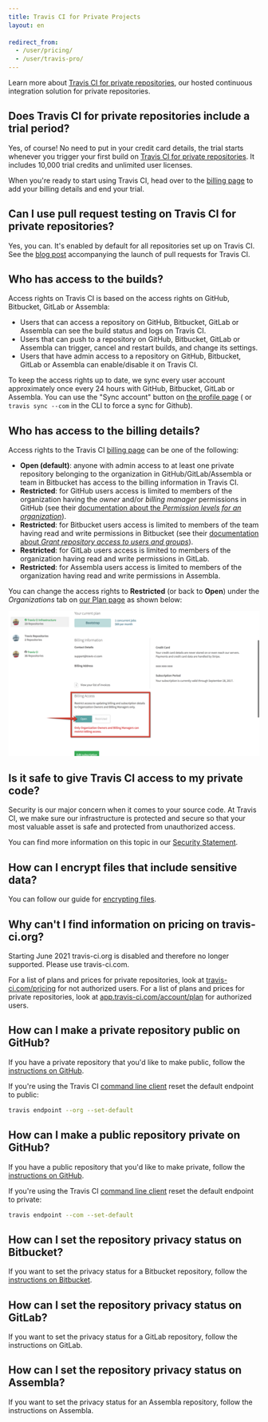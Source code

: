 ```yaml
---
title: Travis CI for Private Projects
layout: en

redirect_from:
  - /user/pricing/
  - /user/travis-pro/
---
```


Learn more about [Travis CI for private repositories](https://travis-ci.com), our hosted
continuous integration solution for private repositories.

## Does Travis CI for private repositories include a trial period?

Yes, of course! No need to put in your credit card details, the trial starts whenever you trigger your first build on [Travis CI for private repositories](https://travis-ci.com). It includes 10,000 trial credits and unlimited user licenses.

When you're ready to start using Travis CI, head over to the [billing page](https://app.travis-ci.com/account/plan) to add your billing details and end your trial.

## Can I use pull request testing on Travis CI for private repositories?

Yes, you can. It's enabled by default for all repositories set up on Travis CI. See
the [blog post](https://blog.travis-ci.com/announcing-pull-request-support/) accompanying the launch of pull requests for Travis CI.

## Who has access to the builds?

Access rights on Travis CI is based on the access rights on GitHub, Bitbucket, GitLab or Assembla:

- Users that can access a repository on GitHub, Bitbucket, GitLab or Assembla can see the build status and logs on Travis CI.
- Users that can push to a repository on GitHub, Bitbucket, GitLab or Assembla can trigger, cancel and restart builds, and change its settings.
- Users that have admin access to a repository on GitHub, Bitbucket, GitLab or Assembla can enable/disable it on Travis CI.

To keep the access rights up to date, we sync every user account approximately once every 24 hours with GitHub, Bitbucket, GitLab or Assembla. You can use the "Sync account" button on [the profile page](https://travis-ci.com/profile) ( or `travis sync --com` in the CLI to force a sync for Github).

## Who has access to the billing details?

Access rights to the Travis CI [billing page](https://app.travis-ci.com/account/plan) can be one of the following:

- **Open (default)**: anyone with admin access to at least one private repository belonging to the organization in GitHub/GitLab/Assembla or team in Bitbucket has access to the billing information in Travis CI.
- **Restricted**: for GitHub users access is limited to members of the organization having the _owner_ and/or _billing manager_ permissions in GitHub (see their [documentation about the _Permission levels for an organization_](https://help.github.com/articles/permission-levels-for-an-organization/)).
- **Restricted**: for Bitbucket users access is limited to members of the team having read and write permissions in Bitbucket (see their [documentation about _Grant repository access to users and groups_](https://confluence.atlassian.com/bitbucket/grant-repository-access-to-users-and-groups-221449716.html)).
- **Restricted**: for GitLab users access is limited to members of the organization having read and write permissions in GitLab.
- **Restricted**: for Assembla users access is limited to members of the organization having read and write permissions in Assembla.

You can change the access rights to **Restricted** (or back to **Open**) under the *Organizations* tab on [our Plan page](https://app.travis-ci.com/account/plan) as shown below:

![Billing access toggle](/images/admin_only_toggle.png "Billing access toggle")

## Is it safe to give Travis CI access to my private code?

Security is our major concern when it comes to your source code. At Travis CI, we make sure our infrastructure is protected and secure so that your most valuable asset is safe and protected from unauthorized access.

You can find more information on this topic in our [Security Statement](https://docs.travis-ci.com/legal/security/).

## How can I encrypt files that include sensitive data?

You can follow our guide for [encrypting files](/user/encrypting-files/).

## Why can't I find information on pricing on travis-ci.org?

Starting June 2021 travis-ci.org is disabled and therefore no longer supported. Please use travis-ci.com.

For a list of plans and prices for private repositories, look at
[travis-ci.com/pricing](https://travis-ci.com/pricing) for not authorized users.
For a list of plans and prices for private repositories, look at
[app.travis-ci.com/account/plan](https://app.travis-ci.com/account/plan) for authorized users.

## How can I make a private repository public on GitHub?

If you have a private repository that you'd like to make public, follow the [instructions on
GitHub](https://help.github.com/articles/making-a-private-repository-public/).

If you're using the Travis CI [command line client](https://github.com/travis-ci/travis.rb#readme)
   reset the default endpoint to public:

   ```sh
   travis endpoint --org --set-default
   ```

## How can I make a public repository private on GitHub?

If you have a public repository that you'd like to make private, follow the [instructions on
GitHub](https://help.github.com/articles/making-a-public-repository-private/).

If you're using the Travis CI [command line client](https://github.com/travis-ci/travis.rb#readme)
   reset the default endpoint to private:

   ```sh
   travis endpoint --com --set-default
   ```
   
## How can I set the repository privacy status on Bitbucket?

If you want to set the privacy status for a Bitbucket repository, follow the [instructions on
Bitbucket](https://confluence.atlassian.com/bitbucket/make-a-repo-private-or-public-221449724.html).


## How can I set the repository privacy status on GitLab?

If you want to set the privacy status for a GitLab repository, follow the instructions on
GitLab.

## How can I set the repository privacy status on Assembla?

If you want to set the privacy status for an Assembla repository, follow the instructions on
Assembla.


